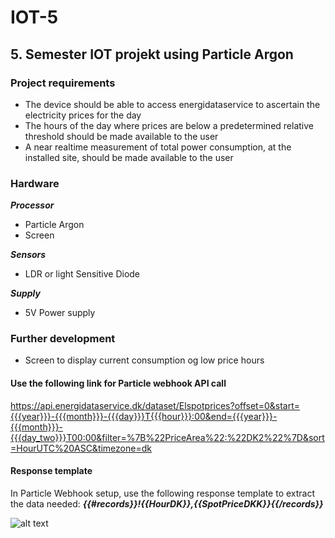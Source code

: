 # IOT-5
## 5. Semester IOT projekt using Particle Argon

### Project requirements
  - The device should be able to access energidataservice to ascertain the electricity prices for the day  
  - The hours of the day where prices are below a predetermined relative threshold should be made available to the user  
  - A near realtime measurement of total power consumption, at the installed site, should be made available to the user   

### Hardware   
***Processor***   
  - Particle Argon   
  - Screen   
   
***Sensors***   
  - LDR or light Sensitive Diode   
   
***Supply***   
  - 5V Power supply   

### Further development   
- Screen to display current consumption og low price hours

#### Use the following link for Particle webhook API call
https://api.energidataservice.dk/dataset/Elspotprices?offset=0&start={{{year}}}-{{{month}}}-{{{day}}}T{{{hour}}}:00&end={{{year}}}-{{{month}}}-{{{day_two}}}T00:00&filter=%7B%22PriceArea%22:%22DK2%22%7D&sort=HourUTC%20ASC&timezone=dk

#### Response template 
In Particle Webhook setup, use the following response template to extract the data needed:
***{{#records}}!{{HourDK}},{{SpotPriceDKK}}{{/records}}***


![alt text](https://github.com/mathiasbergma/Power_monitor/blob/master/UML_Deployment3.jpg)
